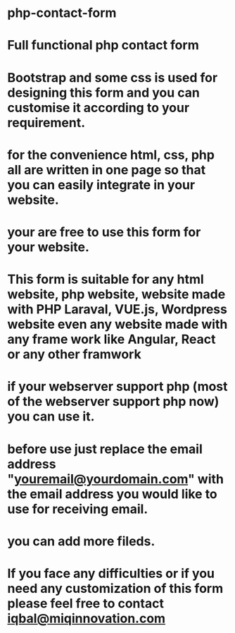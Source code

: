 # php-contact-form
# Full functional php contact form
# Bootstrap and some css is used for designing this form and you can customise it according to your requirement.
# for the convenience html, css, php all are written in one page so that you can easily integrate in your website. 
# your are free to use this form for your website. 
# This form is suitable for any html website, php website, website made with PHP Laraval, VUE.js, Wordpress website even any website made with any frame work like Angular, React or any other framwork 
# if your webserver support php (most of the webserver support php now) you can use it. 
# before use just replace the email address "youremail@yourdomain.com" with the email address you would like to use for receiving email. 

# you can add more fileds.

# If you face any difficulties or if you need any customization of this form please feel free to contact iqbal@miqinnovation.com

